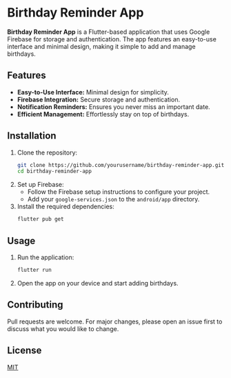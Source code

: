 # Birthday Reminder App

**Birthday Reminder App** is a Flutter-based application that uses Google Firebase for storage and authentication. The app features an easy-to-use interface and minimal design, making it simple to add and manage birthdays.

## Features
- **Easy-to-Use Interface:** Minimal design for simplicity.
- **Firebase Integration:** Secure storage and authentication.
- **Notification Reminders:** Ensures you never miss an important date.
- **Efficient Management:** Effortlessly stay on top of birthdays.

## Installation
1. Clone the repository:
    ```sh
    git clone https://github.com/yourusername/birthday-reminder-app.git
    cd birthday-reminder-app
    ```
2. Set up Firebase:
    - Follow the Firebase setup instructions to configure your project.
    - Add your `google-services.json` to the `android/app` directory.
3. Install the required dependencies:
    ```sh
    flutter pub get
    ```

## Usage
1. Run the application:
    ```sh
    flutter run
    ```
2. Open the app on your device and start adding birthdays.

## Contributing
Pull requests are welcome. For major changes, please open an issue first to discuss what you would like to change.

## License
[MIT](https://choosealicense.com/licenses/mit/)
